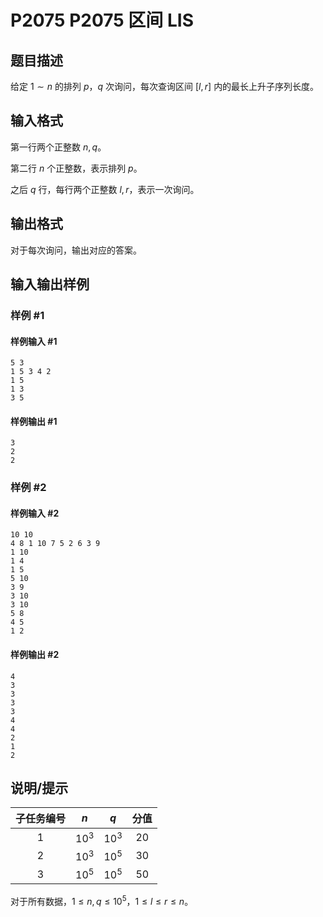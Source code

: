 # P2075 P2075 区间 LIS

## 题目描述

给定 $1\sim n$ 的排列 $p$，$q$ 次询问，每次查询区间 $[l,r]$ 内的最长上升子序列长度。

## 输入格式

第一行两个正整数 $n,q$。

第二行 $n$ 个正整数，表示排列 $p$。

之后 $q$ 行，每行两个正整数 $l,r$，表示一次询问。

## 输出格式

对于每次询问，输出对应的答案。

## 输入输出样例

### 样例 #1

#### 样例输入 #1

```
5 3
1 5 3 4 2
1 5
1 3
3 5
```

#### 样例输出 #1

```
3
2
2
```

### 样例 #2

#### 样例输入 #2

```
10 10
4 8 1 10 7 5 2 6 3 9
1 10
1 4
1 5
5 10
3 9
3 10
3 10
5 8
4 5
1 2
```

#### 样例输出 #2

```
4
3
3
3
3
4
4
2
1
2
```

## 说明/提示

| 子任务编号 | $n$ | $q$ | 分值 |
| :----------: | :----------: | :----------: | :----------: |
| $1$ | $10^3$ | $10^3$ | $20$ |
| $2$ | $10^3$ | $10^5$ | $30$ |
| $3$ | $10^5$ | $10^5$ | $50$ |

对于所有数据，$1\leq n,q\leq10^5$，$1\leq l\leq r\leq n$。
